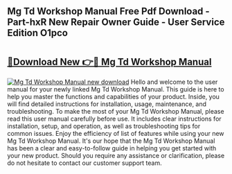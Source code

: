 ## Mg Td Workshop Manual Free Pdf Download - Part-hxR New Repair Owner Guide - User Service Edition O1pco

# <h2><a href="http://cf24600.oget.top/?id=Mg+Td+Workshop+Manual">🔗Download New 👉🔴 Mg Td Workshop Manual</a></h2>

[![Mg Td Workshop Manual new download](https://i.imgur.com/5g1atiW.png)](http://cf24600.oget.top/?id=Mg+Td+Workshop+Manual)
Hello and welcome to the user manual for your newly linked Mg Td Workshop Manual. This guide is here to help you master the functions and capabilities of your product. Inside, you will find detailed instructions for installation, usage, maintenance, and troubleshooting. To make the most of your Mg Td Workshop Manual, please read this user manual carefully before use. It includes clear instructions for installation, setup, and operation, as well as troubleshooting tips for common issues. Enjoy the efficiency of list of features while using your new Mg Td Workshop Manual. It's our hope that the Mg Td Workshop Manual has been a clear and easy-to-follow guide in helping you get started with your new product. Should you require any assistance or clarification, please do not hesitate to contact our customer support team.
